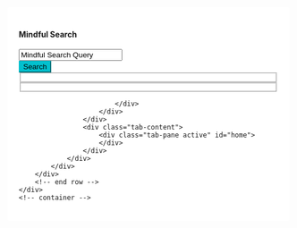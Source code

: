 ---
---

<head>
<script src="https://ajax.googleapis.com/ajax/libs/jquery/3.6.0/jquery.min.js"></script>
<script src="https://cdn.jsdelivr.net/npm/popper.js@1.12.9/dist/umd/popper.min.js" integrity="sha384-ApNbgh9B+Y1QKtv3Rn7W3mgPxhU9K/ScQsAP7hUibX39j7fakFPskvXusvfa0b4Q" crossorigin="anonymous"></script>
<link rel="stylesheet" href="https://cdn.jsdelivr.net/npm/bootstrap@4.0.0/dist/css/bootstrap.min.css" integrity="sha384-Gn5384xqQ1aoWXA+058RXPxPg6fy4IWvTNh0E263XmFcJlSAwiGgFAW/dAiS6JXm" crossorigin="anonymous">
<script src="https://cdn.jsdelivr.net/npm/bootstrap@4.0.0/dist/js/bootstrap.min.js" integrity="sha384-JZR6Spejh4U02d8jOt6vLEHfe/JQGiRRSQQxSfFWpi1MquVdAyjUar5+76PVCmYl" crossorigin="anonymous"></script>
<style>

body{
    margin-top:20px;
}
.card-box {
    padding: 20px;
    border-radius: 3px;
    margin-bottom: 30px;
    background-color: #fff;
}
.search-result-box .tab-content {
    padding: 30px 30px 10px 30px;
    -webkit-box-shadow: none;
    box-shadow: none;
    -moz-box-shadow: none
}

.search-result-box .search-item {
    padding-bottom: 20px;
    border-bottom: 1px solid #e3eaef;
    margin-bottom: 20px
}
.text-success {
    color: #0acf97!important;
}
a {
    color: #007bff;
    text-decoration: none;
    background-color: transparent;
}
.btn-custom {
    background-color: #02c0ce;
    border-color: #02c0ce;
}

.btn-custom, .btn-danger, .btn-info, .btn-inverse, .btn-pink, .btn-primary, .btn-purple, .btn-success, .btn-warning {
    color: #fff!important;
}

.siteselector {
  display: flex;
}

.column {
  flex: 50%;
}
</style>

</head>

<script type="text/javascript">
    function buildSearchUrl(site, pattern) {
        var url = "";
        switch(site) {
            case "wikipedia":
                var base_url = "https://en.wikipedia.org/w/api.php";
                var request_url = "?action=query&format=json&generator=prefixsearch&prop=pageprops|description|info&inprop=url&gpslimit=10&gpssearch=";
                url = base_url + request_url + pattern;
                break;
            case "github":
                url = null;
                break;
            case "youtube":
                url = null;
                break;
            case "hackernews":
                url = null;
                break;
            case "reddit":
                var base_url = "https://www.reddit.com/search.json";
                var request_url = "?sort=hot&limit=10&q=";
                url = base_url + request_url + pattern;
                break;
            case "duckduckgoose":
                url = null;
                break;
        }
        return url;
    }
    
    // populates rows of url, title and description for each site
    function transformSearchResults(site, data) {
        var result = [];
        switch(site) {
            case "wikipedia":
                var pages = Object.values(data.query.pages);
                for (const page in pages) {
                    var row = {};
                    row['url'] = pages[page].canonicalurl;
                    row['tite'] = pages[page].title;
                    row['description'] = pages[page].description;
                    row['site'] = site;
                    result.push(row);
                }
                break;
            case "github":
                result = null;
                break;
            case "youtube":
                result = null;
                break;
            case "hackernews":
                result = null;
                break;
            case "reddit":
                var pages = data.data.children;
                for (page in pages) {
                    var row = {}
                    row['url'] = "https://www.reddit.com" + pages[page].data.permalink;
                    row['title'] = pages[page].data.subreddit;
                    row['description'] = pages[page].data.title;
                    row['site'] = site;
                    result.push(row);
                }
                break;
            case "duckduckgoose":
                result = null;
                break;
        }
        return result;
    }

    function setSearchResults(site, rows) {
    //    $("#home").html("");
       for (const row in rows) {
            var rowHTML = `
                                <div class="row">
                                    <div class="col-md-12">
                                        <div class="search-item">
                                            <h4 class="mb-1"><a href="${rows[row].url}">${site} - ${rows[row].title}</a></h4>
                                            <div class="font-13 text-success mb-3">${rows[row].url}</div>
                                            <p class="mb-0 text-muted">${rows[row].description}</p>
                                        </div>
                                        <div class="clearfix"></div>
                                    </div>
                                </div>
           `;
           $("#home").append(rowHTML);
       }
   }

   function enterSearch(e) {
        $("#home").html("");
        e.preventDefault();
        // console.log("Submit button clicked");
        var query = $("#query").val();
        
        var sites = [];
        $('.siteselector input:checked').each(function() {
            sites.push($(this).attr('name'));
        });
        console.log(sites);
        for (site in sites) {
            console.log(sites[site]);
            var url = buildSearchUrl(sites[site], query);
            var datatype = '';
            if (site == "wikipedia") {
                datatype = "jsonp";
            }
            $.ajax( {
                type: "GET",
                url: url,
                dataType: datatype,
                success: function(data) {
                    setSearchResults(sites[site], transformSearchResults(sites[site], data));
                },
                error: function(errorMessage) {
                    console.log("damnn");
                }
            });
        }
    }

    $(document).ready(function() {
        var queryDefaultText = "Mindful Search Query";
        $("#query").click(function(e) {
            e.preventDefault();
            if($("#query").val() == queryDefaultText) {
                $("#query").val("");
            }
        });
        $("#query").focusout(function(e) {
            e.preventDefault();
            if($("#query").val() == "") {
                $("#query").val(queryDefaultText);
            }
        });
        const leftsites = ["wikipedia", "youtube", "hackernews"];
        for (const site of leftsites) {
            $("#leftsites").append(
                `
                <input type="checkbox" id="${site}" name="${site}"/>
                <label for="${site}">${site}</label> <br/>
                `
            );
        }
        const rightsites = ["github", "reddit", "duckduckgoose"];
        for (const site of rightsites) {
            $("#rightsites").append(
                `
                <input type="checkbox" id="${site}" name="${site}"/>
                <label for="${site}">${site}</label> <br/>
                `
            );
        }
        $(".btn").click(enterSearch);
    })

</script>
<div class="content">
    <div class="container">
        <div class="row">
            <div class="col-lg-12">
                <div class="search-result-box card-box">
                    <div class="row">
                        <div class="col-md-8 offset-md-2">
                            <div class="pt-3 pb-4">
                                <div id = "search_header" class="mt-4 text-center">
                                    <h4>Mindful Search</h4>
                                </div>
                                <div class="input-group">
                                    <input type="text" id="query" name="" class="form-control" value="Mindful Search Query">
                                    <div class="input-group-append">
                                        <button type="button" class="btn waves-effect waves-light btn-custom"><i class="fa fa-search mr-1"></i> Search</button>
                                    </div>
                                </div>
                                <div class="siteselector">
                                    <div class="column">
                                        <fieldset id="rightsites"/> 
                                    </div>
                                    <div class="column">
                                        <fieldset id="leftsites"/> 
                                    </div>
                                </div>
                                
                            </div>
                        </div>
                    </div>
                    <div class="tab-content">
                        <div class="tab-pane active" id="home">
                        </div>
                    </div>
                </div>
            </div>
        </div>
        <!-- end row -->
    </div>
    <!-- container -->
</div>

